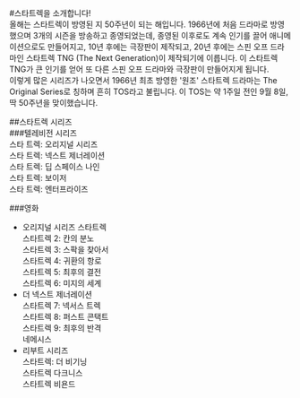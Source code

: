 #스타트렉을 소개합니다!  
올해는 스타트렉이 방영된 지 50주년이 되는 해입니다. 1966년에 처음 드라마로 방영했으며 3개의 시즌을 방송하고 종영되었는데, 종영된 이후로도 계속 인기를 끌어 애니메이션으로도 만들어지고, 10년 후에는 극장판이 제작되고, 20년 후에는 스핀 오프 드라마인 스타트렉 TNG (The Next Generation)이 제작되기에 이릅니다. 이 스타트렉 TNG가 큰 인기를 얻어 또 다른 스핀 오프 드라마와 극장판이 만들어지게 됩니다.  
이렇게 많은 시리즈가 나오면서 1966년 최초 방영한 '원조' 스타트렉 드라마는 The Original Series로 칭하며 흔히 TOS라고 불립니다. 이 TOS는 약 1주일 전인 9월 8일, 딱 50주년을 맞이했습니다.

##스타트렉 시리즈    
###텔레비전 시리즈  
스타 트렉: 오리지널 시리즈  
스타 트렉: 넥스트 제너레이션  
스타 트렉: 딥 스페이스 나인  
스타 트렉: 보이저  
스타 트렉: 엔터프라이즈  
  
###영화  
- 오리지널 시리즈
스타트렉  
스타트렉 2: 칸의 분노  
스타트렉 3: 스팍을 찾아서  
스타트렉 4: 귀환의 항로  
스타트렉 5: 최후의 결전  
스타트렉 6: 미지의 세계  
- 더 넥스트 제너레이션  
스타트렉 7: 넥서스 트렉  
스타트렉 8: 퍼스트 콘택트  
스타트렉 9: 최후의 반격  
네메시스  
- 리부트 시리즈  
스타트렉: 더 비기닝  
스타트렉 다크니스  
스타트렉 비욘드
